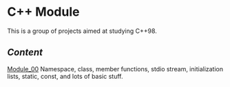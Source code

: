 # C++ Module

This is a group of projects aimed at studying C++98.

## _Content_
[Module_00](https://github.com/DVAkmandy/CPP/blob/main/M00/CPP_M00.pdf) Namespace, class, member functions, stdio stream, initialization lists, static, const, and lots of basic stuff.
